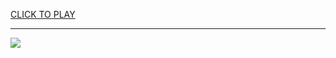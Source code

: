 
<a href="https://premium76.site?title=unblocked_drift_car_games&ref=13M">CLICK TO PLAY</a></h3>
<hr>

<a href="https://premium76.site?title=unblocked_drift_car_games&ref=13M"><img src="https://clearcache.store/games.png"></a>


